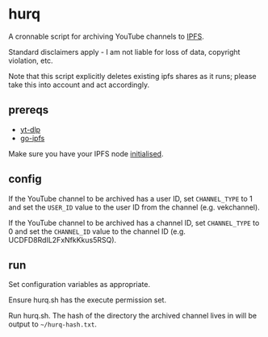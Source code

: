 # hurq

A cronnable script for archiving YouTube channels to [IPFS](https://ipfs.io/).

Standard disclaimers apply - I am not liable for loss of data, copyright violation, etc. 

Note that this script explicitly deletes existing ipfs shares as it runs; please take this into account and act accordingly.

## prereqs

- [yt-dlp](https://github.com/yt-dlp/yt-dlp)
- [go-ipfs](https://github.com/ipfs/go-ipfs)

Make sure you have your IPFS node [initialised](https://docs.ipfs.io/how-to/command-line-quick-start/#initialize-the-repository).

## config

If the YouTube channel to be archived has a user ID, set `CHANNEL_TYPE` to 1 and set the `USER_ID` value to the user ID from the channel (e.g. vekchannel).

If the YouTube channel to be archived has a channel ID, set `CHANNEL_TYPE` to 0 and set the `CHANNEL_ID` value to the channel ID (e.g. UCDFD8RdIL2FxNfkKkus5RSQ).

## run

Set configuration variables as appropriate.

Ensure hurq.sh has the execute permission set.

Run hurq.sh. The hash of the directory the archived channel lives in will be output to `~/hurq-hash.txt`.

